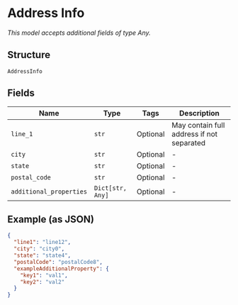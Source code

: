 
# Address Info

*This model accepts additional fields of type Any.*

## Structure

`AddressInfo`

## Fields

| Name | Type | Tags | Description |
|  --- | --- | --- | --- |
| `line_1` | `str` | Optional | May contain full address if not separated |
| `city` | `str` | Optional | - |
| `state` | `str` | Optional | - |
| `postal_code` | `str` | Optional | - |
| `additional_properties` | `Dict[str, Any]` | Optional | - |

## Example (as JSON)

```json
{
  "line1": "line12",
  "city": "city0",
  "state": "state4",
  "postalCode": "postalCode8",
  "exampleAdditionalProperty": {
    "key1": "val1",
    "key2": "val2"
  }
}
```

